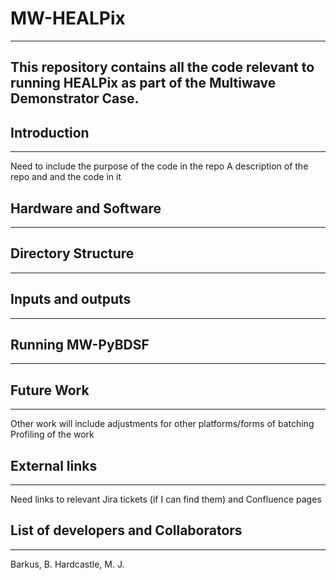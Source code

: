 # MW-HEALPix
---
This repository contains all the code relevant to running HEALPix as part of the Multiwave Demonstrator Case.
---

## Introduction
---

Need to include the purpose of the code in the repo
A description of the repo and and the code in it

## Hardware and Software
---



## Directory Structure
---



## Inputs and outputs
---



## Running MW-PyBDSF
---



## Future Work
---

Other work will include adjustments for other platforms/forms of batching
Profiling of the work

## External links
---

Need links to relevant Jira tickets (if I can find them) and Confluence pages

## List of developers and Collaborators
---

Barkus, B.
Hardcastle, M. J.
